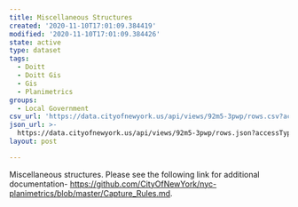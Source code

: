 ```yaml
---
title: Miscellaneous Structures
created: '2020-11-10T17:01:09.384419'
modified: '2020-11-10T17:01:09.384426'
state: active
type: dataset
tags:
  - Doitt
  - Doitt Gis
  - Gis
  - Planimetrics
groups:
  - Local Government
csv_url: 'https://data.cityofnewyork.us/api/views/92m5-3pwp/rows.csv?accessType=DOWNLOAD'
json_url: >-
  https://data.cityofnewyork.us/api/views/92m5-3pwp/rows.json?accessType=DOWNLOAD
layout: post

---
```

Miscellaneous structures. Please see the following link for additional documentation- https://github.com/CityOfNewYork/nyc-planimetrics/blob/master/Capture_Rules.md.
